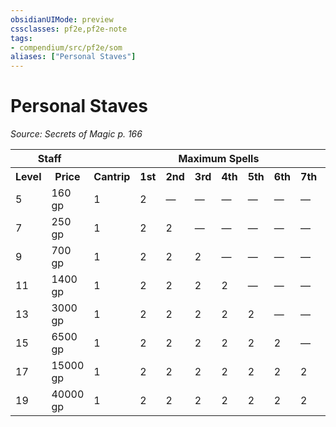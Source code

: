 ```yaml
---
obsidianUIMode: preview
cssclasses: pf2e,pf2e-note
tags:
- compendium/src/pf2e/som
aliases: ["Personal Staves"]
---
```

# Personal Staves  
*Source: Secrets of Magic p. 166*  

<table>
<tr>
  <th colspan="2">Staff</th>
  <th colspan="10">Maximum Spells</th>
</tr>
<tr>
  <th>Level</th>
  <th>Price</th>
  <th>Cantrip</th>
  <th>1st</th>
  <th>2nd</th>
  <th>3rd</th>
  <th>4th</th>
  <th>5th</th>
  <th>6th</th>
  <th>7th</th>
  <th>8th</th>
</tr>
<tr>
  <td>5</td>
  <td>160 gp</td>
  <td>1</td>
  <td>2</td>
  <td>—</td>
  <td>—</td>
  <td>—</td>
  <td>—</td>
  <td>—</td>
  <td>—</td>
  <td>—</td>
</tr>
<tr>
  <td>7</td>
  <td>250 gp</td>
  <td>1</td>
  <td>2</td>
  <td>2</td>
  <td>—</td>
  <td>—</td>
  <td>—</td>
  <td>—</td>
  <td>—</td>
  <td>—</td>
</tr>
<tr>
  <td>9</td>
  <td>700 gp</td>
  <td>1</td>
  <td>2</td>
  <td>2</td>
  <td>2</td>
  <td>—</td>
  <td>—</td>
  <td>—</td>
  <td>—</td>
  <td>—</td>
</tr>
<tr>
  <td>11</td>
  <td>1400 gp</td>
  <td>1</td>
  <td>2</td>
  <td>2</td>
  <td>2</td>
  <td>2</td>
  <td>—</td>
  <td>—</td>
  <td>—</td>
  <td>—</td>
</tr>
<tr>
  <td>13</td>
  <td>3000 gp</td>
  <td>1</td>
  <td>2</td>
  <td>2</td>
  <td>2</td>
  <td>2</td>
  <td>2</td>
  <td>—</td>
  <td>—</td>
  <td>—</td>
</tr>
<tr>
  <td>15</td>
  <td>6500 gp</td>
  <td>1</td>
  <td>2</td>
  <td>2</td>
  <td>2</td>
  <td>2</td>
  <td>2</td>
  <td>2</td>
  <td>—</td>
  <td>—</td>
</tr>
<tr>
  <td>17</td>
  <td>15000 gp</td>
  <td>1</td>
  <td>2</td>
  <td>2</td>
  <td>2</td>
  <td>2</td>
  <td>2</td>
  <td>2</td>
  <td>2</td>
  <td>—</td>
</tr>
<tr>
  <td>19</td>
  <td>40000 gp</td>
  <td>1</td>
  <td>2</td>
  <td>2</td>
  <td>2</td>
  <td>2</td>
  <td>2</td>
  <td>2</td>
  <td>2</td>
  <td>2</td>
</tr>
</table>